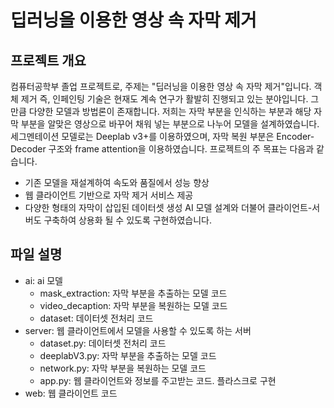 # 딥러닝을 이용한 영상 속 자막 제거
## 프로젝트 개요
컴퓨터공학부 졸업 프로젝트로, 주제는 "딥러닝을 이용한 영상 속 자막 제거"입니다. 객체 제거 즉, 인페인팅 기술은 현재도 계속 연구가 활발히 진행되고 있는 분야입니다. 그만큼 다양한 모델과 방법론이 존재합니다. 저희는 자막 부분을 인식하는 부분과 해당 자막 부분을 알맞은 영상으로 바꾸어 채워 넣는 부분으로 나누어 모델을 설계하였습니다. 세그멘테이션 모델로는 Deeplab v3+를 이용하였으며, 자막 복원 부분은 Encoder-Decoder 구조와 frame attention을 이용하였습니다. 프로젝트의 주 목표는 다음과 같습니다.
* 기존 모델을 재설계하여 속도와 품질에서 성능 향상
* 웹 클라이언트 기반으로 자막 제거 서비스 제공
* 다양한 형태의 자막이 삽입된 데이터셋 생성
AI 모델 설계와 더불어 클라이언트-서버도 구축하여 상용화 될 수 있도록 구현하였습니다.
## 파일 설명
* ai: ai 모델
  * mask_extraction: 자막 부분을 추출하는 모델 코드
  * video_decaption: 자막 부분을 복원하는 모델 코드
  * dataset: 데이터셋 전처리 코드
* server: 웹 클라이언트에서 모델을 사용할 수 있도록 하는 서버
  * dataset.py: 데이터셋 전처리 코드
  * deeplabV3.py: 자막 부분을 추출하는 모델 코드
  * network.py: 자막 부분을 복원하는 모델 코드
  * app.py: 웹 클라이언트와 정보를 주고받는 코드. 플라스크로 구현
* web: 웹 클라이언트 코드
